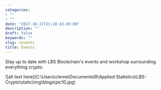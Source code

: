 ```yaml
---
categories:
- ""
- ""
date: "2017-10-31T21:28:43-05:00"
description: ""
draft: false
keywords: ""
slug: revents
title: Events
---
```


Stay up to date with LBS Blockchain's events and workshop surrounding everything crypto.


![alt text here](C:\Users\cleme\Documents\R\Applied Statistics\LBS-Crypto\static\img\blogs\pic10.jpg)
